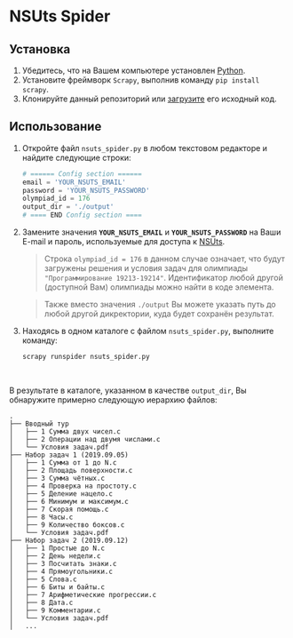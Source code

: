 # NSUts Spider

## Установка
1. Убедитесь, что на Вашем компьютере установлен [Python](https://www.python.org/downloads/).
2. Установите фреймворк `Scrapy`, выполнив команду `pip install scrapy`.
3. Клонируйте данный репозиторий или [загрузите](https://github.com/kkmoskalenko/NSUts-Spider/archive/master.zip)
его исходный код.

## Использование
1. Откройте файл `nsuts_spider.py` в любом текстовом редакторе и найдите следующие строки:
   ```python
   # ====== Config section ======
   email = 'YOUR_NSUTS_EMAIL'
   password = 'YOUR_NSUTS_PASSWORD'
   olympiad_id = 176
   output_dir = './output'
   # ==== END Config section ====
   ```
2. Замените значения **`YOUR_NSUTS_EMAIL`** и **`YOUR_NSUTS_PASSWORD`** на Ваши E-mail и пароль, используемые для
доступа к [NSUts](http://fresh.nsuts.ru/nsuts-new/login).
   > Строка `olympiad_id = 176` в данном случае означает, что будут загружены решения и условия задач для олимпиады
   > `"Программирование 19213-19214"`. Идентификатор любой другой (доступной Вам) олимпиады можно найти в коде элемента.

   > Также вместо значения `./output` Вы можете указать путь до любой другой дикректории, куда будет сохранён результат.

3. Находясь в одном каталоге с файлом `nsuts_spider.py`, выполните команду:
   ```shell script
   scrapy runspider nsuts_spider.py
   ```

&nbsp;

В результате в каталоге, указанном в качестве `output_dir`, Вы обнаружите примерно следующую иерархию файлов:
```
.
├── Вводный тур
│   ├── 1 Сумма двух чисел.c
│   ├── 2 Операции над двумя числами.c
│   └── Условия задач.pdf
├── Набор задач 1 (2019.09.05)
│   ├── 1 Сумма от 1 до N.c
│   ├── 2 Площадь поверхности.c
│   ├── 3 Сумма чётных.c
│   ├── 4 Проверка на простоту.c
│   ├── 5 Деление нацело.c
│   ├── 6 Минимум и максимум.c
│   ├── 7 Скорая помощь.c
│   ├── 8 Часы.c
│   ├── 9 Количество боксов.c
│   └── Условия задач.pdf
├── Набор задач 2 (2019.09.12)
│   ├── 1 Простые до N.c
│   ├── 2 День недели.c
│   ├── 3 Посчитать знаки.c
│   ├── 4 Прямоугольники.c
│   ├── 5 Слова.c
│   ├── 6 Биты и байты.c
│   ├── 7 Арифметические прогрессии.c
│   ├── 8 Дата.c
│   ├── 9 Комментарии.c
│   └── Условия задач.pdf
│   ...
```
